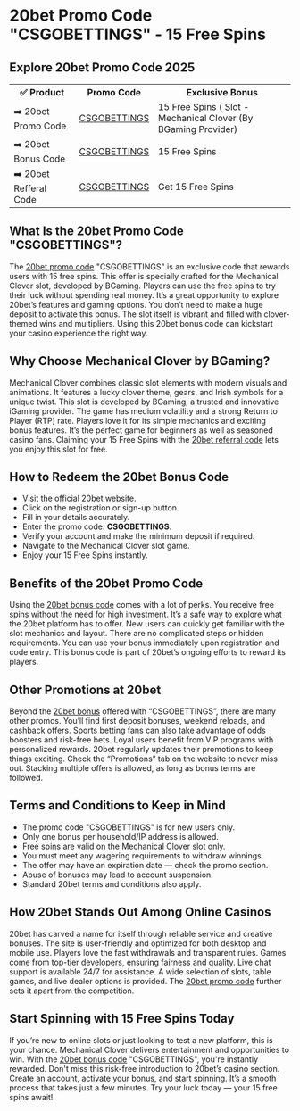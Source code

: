 <h1>20bet Promo Code "CSGOBETTINGS" - 15 Free Spins</h1>

<h2>Explore 20bet Promo Code 2025</h2>  
<table>  
  <tr>  
    <th>✅ Product</th>  
    <th>Promo Code</th>  
    <th>Exclusive Bonus</th>  
  </tr>  
  <tr>  
    <td>➡️ 20bet Promo Code</td>  
    <td><a href="https://media.toxtren.com/redirect.aspx?pid=124157&lpid=419&bid=1971">CSGOBETTINGS</a></td>  
    <td>15 Free Spins ( Slot - Mechanical Clover (By BGaming Provider)</td>  
  </tr>  
  <tr>  
    <td>➡️ 20bet Bonus Code</td>  
    <td><a href="https://media.toxtren.com/redirect.aspx?pid=124157&lpid=419&bid=1971">CSGOBETTINGS</a></td>  
    <td>15 Free Spins</td>  
  </tr>  
  <tr>  
    <td>➡️ 20bet Refferal Code</td>  
    <td><a href="https://media.toxtren.com/redirect.aspx?pid=124157&lpid=419&bid=1971">CSGOBETTINGS</a></td>  
    <td>Get 15 Free Spins</td>  
  </tr>  
</table>  

<h2>What Is the 20bet Promo Code "CSGOBETTINGS"?</h2>  
The <a href="https://media.toxtren.com/redirect.aspx?pid=124157&lpid=419&bid=1971">20bet promo code</a> "CSGOBETTINGS" is an exclusive code that rewards users with 15 free spins.  
This offer is specially crafted for the Mechanical Clover slot, developed by BGaming.  
Players can use the free spins to try their luck without spending real money.  
It’s a great opportunity to explore 20bet’s features and gaming options.  
You don’t need to make a huge deposit to activate this bonus.  
The slot itself is vibrant and filled with clover-themed wins and multipliers.  
Using this 20bet bonus code can kickstart your casino experience the right way.  

<h2>Why Choose Mechanical Clover by BGaming?</h2>  
Mechanical Clover combines classic slot elements with modern visuals and animations.  
It features a lucky clover theme, gears, and Irish symbols for a unique twist.  
This slot is developed by BGaming, a trusted and innovative iGaming provider.  
The game has medium volatility and a strong Return to Player (RTP) rate.  
Players love it for its simple mechanics and exciting bonus features.  
It’s the perfect game for beginners as well as seasoned casino fans.  
Claiming your 15 Free Spins with the <a href="https://media.toxtren.com/redirect.aspx?pid=124157&lpid=419&bid=1971">20bet referral code</a> lets you enjoy this slot for free.  

<h2>How to Redeem the 20bet Bonus Code</h2>  
<ul>  
  <li>Visit the official 20bet website.</li>  
  <li>Click on the registration or sign-up button.</li>  
  <li>Fill in your details accurately.</li>  
  <li>Enter the promo code: <strong>CSGOBETTINGS</strong>.</li>  
  <li>Verify your account and make the minimum deposit if required.</li>  
  <li>Navigate to the Mechanical Clover slot game.</li>  
  <li>Enjoy your 15 Free Spins instantly.</li>  
</ul>  

<h2>Benefits of the 20bet Promo Code</h2>  
Using the <a href="https://media.toxtren.com/redirect.aspx?pid=124157&lpid=419&bid=1971">20bet bonus code</a> comes with a lot of perks.  
You receive free spins without the need for high investment.  
It’s a safe way to explore what the 20bet platform has to offer.  
New users can quickly get familiar with the slot mechanics and layout.  
There are no complicated steps or hidden requirements.  
You can use your bonus immediately upon registration and code entry.  
This bonus code is part of 20bet’s ongoing efforts to reward its players.  

<h2>Other Promotions at 20bet</h2>  
Beyond the <a href="https://media.toxtren.com/redirect.aspx?pid=124157&lpid=419&bid=1971">20bet bonus</a> offered with “CSGOBETTINGS”, there are many other promos.  
You’ll find first deposit bonuses, weekend reloads, and cashback offers.  
Sports betting fans can also take advantage of odds boosters and risk-free bets.  
Loyal users benefit from VIP programs with personalized rewards.  
20bet regularly updates their promotions to keep things exciting.  
Check the “Promotions” tab on the website to never miss out.  
Stacking multiple offers is allowed, as long as bonus terms are followed.  

<h2>Terms and Conditions to Keep in Mind</h2>  
<ul>  
  <li>The promo code "CSGOBETTINGS" is for new users only.</li>  
  <li>Only one bonus per household/IP address is allowed.</li>  
  <li>Free spins are valid on the Mechanical Clover slot only.</li>  
  <li>You must meet any wagering requirements to withdraw winnings.</li>  
  <li>The offer may have an expiration date — check the promo section.</li>  
  <li>Abuse of bonuses may lead to account suspension.</li>  
  <li>Standard 20bet terms and conditions also apply.</li>  
</ul>  

<h2>How 20bet Stands Out Among Online Casinos</h2>  
20bet has carved a name for itself through reliable service and creative bonuses.  
The site is user-friendly and optimized for both desktop and mobile use.  
Players love the fast withdrawals and transparent rules.  
Games come from top-tier developers, ensuring fairness and quality.  
Live chat support is available 24/7 for assistance.  
A wide selection of slots, table games, and live dealer options is provided.  
The <a href="https://media.toxtren.com/redirect.aspx?pid=124157&lpid=419&bid=1971">20bet promo code</a> further sets it apart from the competition.  

<h2>Start Spinning with 15 Free Spins Today</h2>  
If you’re new to online slots or just looking to test a new platform, this is your chance.  
Mechanical Clover delivers entertainment and opportunities to win.  
With the <a href="https://media.toxtren.com/redirect.aspx?pid=124157&lpid=419&bid=1971">20bet bonus code</a> "CSGOBETTINGS", you're instantly rewarded.  
Don't miss this risk-free introduction to 20bet’s casino section.  
Create an account, activate your bonus, and start spinning.  
It’s a smooth process that takes just a few minutes.  
Try your luck today — your 15 free spins await!
